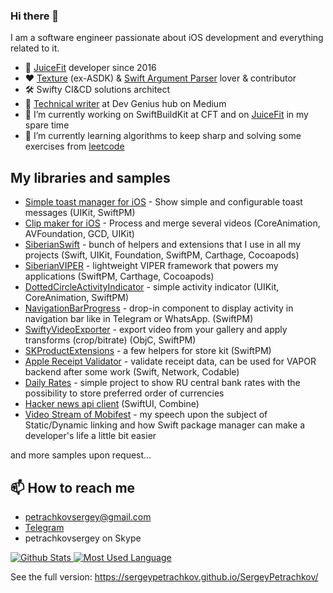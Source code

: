 ### Hi there 👋

I am a software engineer passionate about iOS development and everything related to it.

- 💪 [JuiceFit](https://apps.apple.com/us/app/juicefit/id1130889719) developer since 2016
- ❤️ [Texture](https://github.com/TextureGroup/Texture) (ex-ASDK) & [Swift Argument Parser](https://github.com/apple/swift-argument-parser) lover & contributor
- 🛠 Swifty CI&CD solutions architect
- 📝 [Technical writer](https://medium.com/@petrachkovsergey) at Dev Genius hub on Medium
- 🔭 I’m currently working on SwiftBuildKit at CFT and on [JuiceFit](https://apps.apple.com/us/app/juicefit/id1130889719) in my spare time
- 🌱 I’m currently learning algorithms to keep sharp and solving some exercises from [leetcode](https://leetcode.com/petrachkovsergey/)

## My libraries and samples

- [Simple toast manager for iOS](https://github.com/SergeyPetrachkov/JuicyToast) - Show simple and configurable toast messages (UIKit, SwiftPM)
- [Clip maker for iOS](https://github.com/SergeyPetrachkov/JuiceClipMaker) - Process and merge several videos (CoreAnimation, AVFoundation, GCD, UIKit)
- [SiberianSwift](https://github.com/SergeyPetrachkov/SiberianSwift) - bunch of helpers and extensions that I use in all my projects (Swift, UIKit, Foundation, SwiftPM, Carthage, Cocoapods)
- [SiberianVIPER](https://github.com/SergeyPetrachkov/SiberianVIPER) - lightweight VIPER framework that powers my applications (SwiftPM, Carthage, Cocoapods)
- [DottedCircleActivityIndicator](https://github.com/SergeyPetrachkov/DottedCircleActivityIndicator) - simple activity indicator (UIKit, CoreAnimation, SwiftPM)
- [NavigationBarProgress](https://github.com/SergeyPetrachkov/NavigationBarProgress) - drop-in component to display activity in navigation bar like in Telegram or WhatsApp. (SwiftPM)
- [SwiftyVideoExporter](https://github.com/SergeyPetrachkov/SwiftyVideoExporter) - export video from your gallery and apply transforms (crop/bitrate) (ObjC, SwiftPM)
- [SKProductExtensions](https://github.com/SergeyPetrachkov/SKProductExtensions) - a few helpers for store kit (SwiftPM)
- [Apple Receipt Validator](https://github.com/SergeyPetrachkov/AppleReceiptValidator) - validate receipt data, can be used for VAPOR backend after some work (Swift, Network, Codable)
- [Daily Rates](https://github.com/SergeyPetrachkov/DailyRatesRF) - simple project to show RU central bank rates with the possibility to store preferred order of currencies
- [Hacker news api client](https://github.com/SergeyPetrachkov/HackerNewsDemo) (SwiftUI, Combine)
- [Video Stream of Mobifest](https://www.youtube.com/watch?v=cA6vZWNvKvw&feature=youtu.be&ab_channel=videoCFT) - my speech upon the subject of Static/Dynamic linking and how Swift package manager can make a developer's life a little bit easier

and more samples upon request...


## 📫 How to reach me

- petrachkovsergey@gmail.com
- [Telegram](https://t.me/petrachkovsergey)
- petrachkovsergey on Skype

<p align="left">
  <a href="https://github.com/SergeyPetrachkov">
     <img alt="Github Stats" src="https://github-readme-stats.vercel.app/api?username=SergeyPetrachkov&show_icons=true&hide_border=true&count_private=true" />
  </a>
  <a href="https://github.com/SergeyPetrachkov/">
     <img alt="Most Used Language" src="https://github-readme-stats.vercel.app/api/top-langs/?username=SergeyPetrachkov&hide_border=true&layout=compact" />
  </a>
</p>

See the full version: https://sergeypetrachkov.github.io/SergeyPetrachkov/
